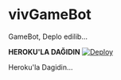 # vivGameBot
GameBot, Deplo edilib...



<b>HEROKU'LA DAĞIDIN</b>
[![Deploy](https://www.herokucdn.com/deploy/button.svg)](https://heroku.com/deploy?template=https://github.com/akincibey/GameBot.git)


Heroku'la Dagidin...
